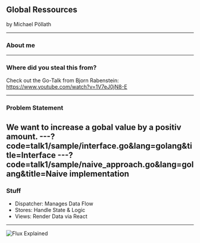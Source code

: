 ## Global Ressources

by Michael Pöllath

---
### About me

---

### Where did you steal this from?

Check out the Go-Talk from Bjorn Rabenstein:
https://www.youtube.com/watch?v=1V7eJ0jN8-E

---
### Problem Statement

We want to increase a gobal value by a positiv amount.
---?code=talk1/sample/interface.go&lang=golang&title=Interface
---?code=talk1/sample/naive_approach.go&lang=golang&title=Naive implementation
---
### Stuff

- Dispatcher: Manages Data Flow
- Stores: Handle State & Logic
- Views: Render Data via React

---

![Flux Explained](https://facebook.github.io/flux/img/flux-simple-f8-diagram-explained-1300w.png)
